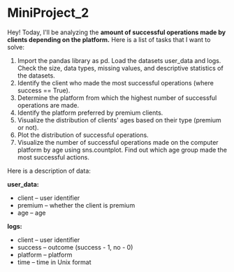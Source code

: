 # MiniProject_2

Hey! Today, I'll be analyzing the **amount of successful operations made by clients depending on the platform.** Here is a list of tasks that I want to solve:

1. Import the pandas library as pd. Load the datasets user_data and logs. Check the size, data types, missing values, and descriptive statistics of the datasets.
2. Identify the client who made the most successful operations (where success == True).
3. Determine the platform from which the highest number of successful operations are made.
4. Identify the platform preferred by premium clients.
5. Visualize the distribution of clients' ages based on their type (premium or not).
6. Plot the distribution of successful operations.
7. Visualize the number of successful operations made on the computer platform by age using sns.countplot. Find out which age group made the most successful actions.

Here is a description of data:

**user_data:**

- client – user identifier
- premium – whether the client is premium
- age – age

**logs:**

- client – user identifier
- success – outcome (success - 1, no - 0)
- platform – platform
- time – time in Unix format
